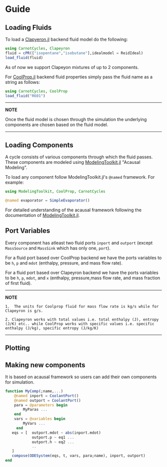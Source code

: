 # Guide

## Loading Fluids

To load a [Clapyeron.jl](https://github.com/ClapeyronThermo/Clapeyron.jl) backend fluid model do the following: 
```julia
using CarnotCycles, Clapeyron
fluid = cPR(["isopentane","isobutane"],idealmodel = ReidIdeal)
load_fluid(fluid)
```
As of now we support Clapeyon mixtures of up to 2 components.

For [CoolProp.jl](https://github.com/CoolProp/CoolProp.jl) backend fluid properties simply pass the fluid name as a string as follows:
```julia
using CarnotCycles, CoolProp
load_fluid("R601")
```
---
**NOTE**

Once the fluid model is chosen through the simulation the underlying components are chosen based on the fluid model.

---



## Loading Components
A cycle consists of various components through which the fluid passes. These components are modeled using [ModelingToolkit.jl](https://github.com/SciML/ModelingToolkit.jl) "Acausal Modeling".

To load any component follow ModelingToolkit.jl's `@named` framework. For example: 

```julia
using ModelingToolkit, CoolProp, CarnotCycles

@named evaporator = SimpleEvaporator()
```

For detailed understanding of the acausal framework following the documentation of [ModelingToolkit.jl](https://github.com/SciML/ModelingToolkit.jl).


## Port Variables
Every component has atleast two fluid ports `inport` and `outport` (except `MassSource` and `MassSink` which has only one, `port`). 

For a fluid port based over CoolProp backend we have the ports variables to be `h`, `p` and `mdot` (enthalpy, pressure, and mass flow rate). 

For a fluid port based over Clapeyron backend we have the ports variables to be `h`, `p`, `mdot`, and `x` (enthalpy, pressure,mass flow rate, and mass fraction of first fluid).

---
**NOTE**

    1.  The units for Coolprop fluid for mass flow rate is kg/s while for Clapeyron is g/s. 

    2. Clapeyron works with total values i.e. total enthalpy (J), entropy (J/K) etc.. while CoolProp works with specific values i.e. specific enthalpy (J/kg), specific entropy (J/kg/K)

---

## Plotting

## Making new components

It is based on acausal framework so users can add their own components for simulation.
```julia
function MyComp(;name,...)
    @named inport = CoolantPort()
    @named outport = CoolantPort()
    para = @parameters begin
        MyParas ...
    end
    vars = @variables begin
        MyVars ...
     end
   eqs = [  outport.mdot ~ abs(inport.mdot) 
            outport.p ~ eq1 ...
            outport.h ~ eq2 ...
            ..
   ]
   compose(ODESystem(eqs, t, vars, para;name), inport, outport)
end
```
